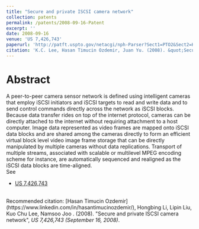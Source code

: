 ```yaml
---
title: "Secure and private ISCSI camera network"
collection: patents
permalink: /patents/2008-09-16-Patent
excerpt: ''
date: 2008-09-16
venue: 'US 7,426,743'
paperurl: 'http://patft.uspto.gov/netacgi/nph-Parser?Sect1=PTO2&Sect2=HITOFF&p=1&u=%2Fnetahtml%2FPTO%2Fsearch-bool.html&r=1&f=G&l=50&co1=AND&d=PTXT&s1=7,426,743.PN.&OS=PN/7,426,743&RS=PN/7,426,743'
citation: 'K.C. Lee, Hasan Timucin Ozdemir, Juan Yu. (2008). &quot;Secure and private ISCSI camera network&quot;, <i>US 7,426,743 (September 16, 2008)</i>.'
---
```


Abstract
========
A peer-to-peer camera sensor network is defined using intelligent cameras that employ iSCSI initiators and iSCSI targets to read and write data and to send control commands directly across the network as iSCSI blocks. 
Because data transfer rides on top of the internet protocol, cameras can be directly attached to the internet without requiring attachment to a host computer. 
Image data represented as video frames are mapped onto iSCSI data blocks and are shared among the cameras directly to form an efficient virtual block level video image frame storage that can be directly manipulated by multiple cameras without data replications. 
Transport of multiple streams, associated with scalable or multilevel MPEG encoding scheme for instance, are automatically sequenced and realigned as the iSCSI data blocks are time-aligned.
<br>
See
- [US 7,426,743](http://patft.uspto.gov/netacgi/nph-Parser?Sect1=PTO2&Sect2=HITOFF&p=1&u=%2Fnetahtml%2FPTO%2Fsearch-bool.html&r=1&f=G&l=50&co1=AND&d=PTXT&s1=7,426,743.PN.&OS=PN/7,426,743&RS=PN/7,426,743)

<br>
Recommended citation: [Hasan Timucin Ozdemir](https://www.linkedin.com/in/hasantimucinozdemir/), Hongbing Li, Lipin Liu, Kuo Chu Lee, Namsoo Joo . (2008). "Secure and private ISCSI camera network", <i>US 7,426,743 (September 16, 2008)</i>. 
